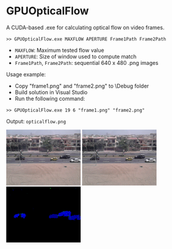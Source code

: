 GPUOpticalFlow
===========

A CUDA-based .exe for calculating optical flow on video frames. 

```
>> GPUOpticalFlow.exe MAXFLOW APERTURE Frame1Path Frame2Path
```

* ``MAXFLOW``: Maximum tested flow value
* ``APERTURE``: Size of window used to compute match
* ``Frame1Path``, ``Frame2Path``: sequential 640 x 480 .png images

Usage example:

* Copy "frame1.png" and "frame2.png" to \Debug folder
* Build solution in Visual Studio
* Run the following command:


```
>> GPUOpticalFlow.exe 19 6 "frame1.png" "frame2.png"
```
	
Output: ``opticalflow.png``

<img src="https://github.com/asfarley/gpuopticalflow/blob/master/frame1.png?raw=true" width="200"/>
<img src="https://github.com/asfarley/gpuopticalflow/blob/master/frame2.png?raw=true" width="200"/>
<img src="https://github.com/asfarley/gpuopticalflow/blob/master/opticalflow.png?raw=true" width="200"/>

